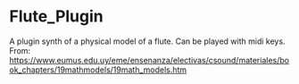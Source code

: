 # Flute_Plugin
A plugin synth of a physical model of a flute. Can be played with midi keys. From: https://www.eumus.edu.uy/eme/ensenanza/electivas/csound/materiales/book_chapters/19mathmodels/19math_models.htm
